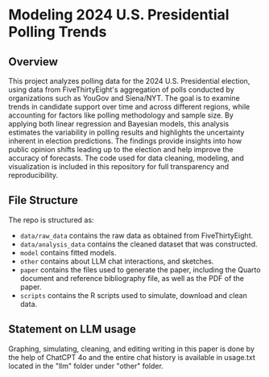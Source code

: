 # Modeling 2024 U.S. Presidential Polling Trends

## Overview

This project analyzes polling data for the 2024 U.S. Presidential election, using data from FiveThirtyEight's aggregation of polls conducted by organizations such as YouGov and Siena/NYT. The goal is to examine trends in candidate support over time and across different regions, while accounting for factors like polling methodology and sample size. By applying both linear regression and Bayesian models, this analysis estimates the variability in polling results and highlights the uncertainty inherent in election predictions. The findings provide insights into how public opinion shifts leading up to the election and help improve the accuracy of forecasts. The code used for data cleaning, modeling, and visualization is included in this repository for full transparency and reproducibility.

## File Structure

The repo is structured as:

-   `data/raw_data` contains the raw data as obtained from FiveThirtyEight.
-   `data/analysis_data` contains the cleaned dataset that was constructed.
-   `model` contains fitted models. 
-   `other` contains about LLM chat interactions, and sketches.
-   `paper` contains the files used to generate the paper, including the Quarto document and reference bibliography file, as well as the PDF of the paper. 
-   `scripts` contains the R scripts used to simulate, download and clean data.

## Statement on LLM usage

Graphing, simulating, cleaning, and editing writing in this paper is done by the help of ChatCPT 4o and the entire chat history is available in usage.txt located in the "llm" folder under "other" folder.
